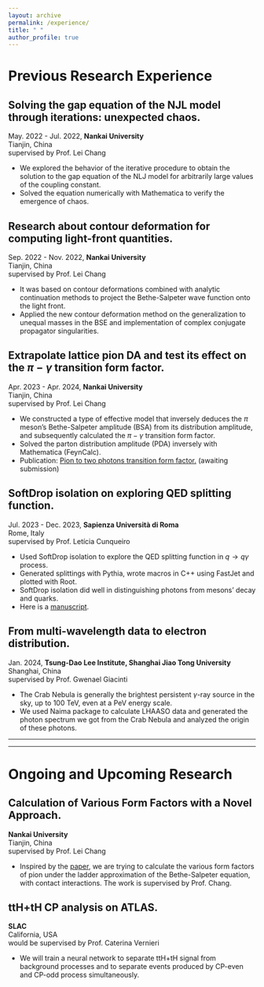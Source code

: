 ```yaml
---
layout: archive
permalink: /experience/
title: " "
author_profile: true
---
```




# Previous Research Experience

## Solving the gap equation of the NJL model through iterations: unexpected chaos.
May. 2022 - Jul. 2022, **Nankai University**  
Tianjin, China  
supervised by Prof. Lei Chang
- We explored the behavior of the iterative procedure to obtain the solution to the gap equation of the NLJ model for arbitrarily large values of the coupling constant.
- Solved the equation numerically with Mathematica to verify the emergence of chaos.

## Research about contour deformation for computing light-front quantities.
Sep. 2022 - Nov. 2022, **Nankai University**  
Tianjin, China  
supervised by Prof. Lei Chang
- It was based on contour deformations combined with analytic continuation methods to project the Bethe-Salpeter wave function onto the light front.
- Applied the new contour deformation method on the generalization to unequal masses in the BSE and implementation of complex conjugate propagator singularities.

## Extrapolate lattice pion DA and test its effect on the $\pi-\gamma$ transition form factor.
Apr. 2023 - Apr. 2024, **Nankai University**  
Tianjin, China  
supervised by Prof. Lei Chang
- We constructed a type of effective model that inversely deduces the $\pi$ meson’s Bethe-Salpeter amplitude (BSA) from its distribution amplitude, and subsequently calculated the $\pi-\gamma$ transition form factor.
- Solved the parton distribution amplitude (PDA) inversely with Mathematica (FeynCalc).
- Publication: [Pion to two photons transition form factor.](../assets/Pion_to_two_photons_transition_form_factor.pdf) (awaiting submission)

## SoftDrop isolation on exploring QED splitting function.
Jul. 2023 - Dec. 2023, **Sapienza Università di Roma**  
Rome, Italy  
supervised by Prof. Letícia Cunqueiro
- Used SoftDrop isolation to explore the QED splitting function in $q → q\gamma$ process.
- Generated splittings with Pythia, wrote macros in C++ using FastJet and plotted with Root.
- SoftDrop isolation did well in distinguishing photons from mesons’ decay and quarks.
- Here is a [manuscript](../assets/A%20Fundemental%20Study%20on%20Photon%20Isolation.pdf).

## From multi-wavelength data to electron distribution.
Jan. 2024, **Tsung-Dao Lee Institute, Shanghai Jiao Tong University**  
Shanghai, China  
supervised by Prof. Gwenael Giacinti
- The Crab Nebula is generally the brightest persistent $\gamma$-ray source in the sky, up to 100 TeV, even at a PeV energy scale.
- We used Naima package to calculate LHAASO data and generated the photon spectrum we got from the Crab Nebula and analyzed the origin of these photons.

---
---

# Ongoing and Upcoming Research

## Calculation of Various Form Factors with a Novel Approach.
**Nankai University**  
Tianjin, China  
supervised by Prof. Lei Chang
- Inspired by the [paper](https://arxiv.org/abs/2211.06635), we are trying to calculate the various form factors of pion under the ladder approximation of the Bethe-Salpeter equation, with contact interactions. The work
is supervised by Prof. Chang.

## ttH+tH CP analysis on ATLAS.
**SLAC**  
California, USA  
would be supervised by Prof. Caterina Vernieri
- We will train a neural network to separate ttH+tH signal from background processes and to separate events produced by CP-even and CP-odd process simultaneously.
